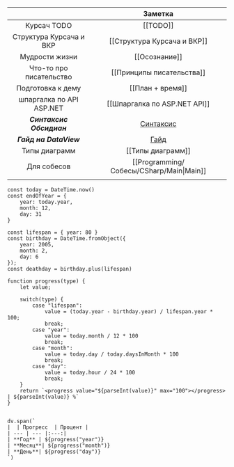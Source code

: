 
|                          |                                       Заметка                                        |
| :----------------------: | :----------------------------------------------------------------------------------: |
|       Курсач TODO        |                                       [[TODO]]                                       |
| Структура Курсача и ВКР  |                             [[Структура Курсача и ВКР]]                              |
|      Мудрости жизни      |                                    [[Осознание]]                                     |
| Что-то про писательство  |                              [[Принципы писательства]]                               |
|    Подготовка к дему     |                                   [[План + время]]                                   |
| шпаргалка по API ASP.NET |                             [[Шпаргалка по ASP.NET API]]                             |
| ***Синтаксис Обсидиан*** | [Синтаксис](https://help.obsidian.md/Editing+and+formatting/Basic+formatting+syntax) |
|  ***Гайд на DataView***  |  [Гайд](https://blacksmithgu.github.io/obsidian-dataview/annotation/add-metadata/)   |
|      Типы диаграмм       |                                  [[Типы диаграмм]]                                   |
|       Для собесов        |                          [[Programming/Собесы/CSharp/Main\|Main]]                           |
|                          |                                                                                      |


```dataviewjs
const today = DateTime.now()
const endOfYear = {
    year: today.year,
    month: 12,
    day: 31
}

const lifespan = { year: 80 } 
const birthday = DateTime.fromObject({
    year: 2005,
    month: 2,
    day: 6
});
const deathday = birthday.plus(lifespan)

function progress(type) {
    let value;
    
    switch(type) {
        case "lifespan": 
            value = (today.year - birthday.year) / lifespan.year * 100;
            break;
        case "year":
            value = today.month / 12 * 100
            break;
        case "month":
            value = today.day / today.daysInMonth * 100
            break;
        case "day":
            value = today.hour / 24 * 100
            break;
    }
    return `<progress value="${parseInt(value)}" max="100"></progress> | ${parseInt(value)} %`
}


dv.span(`
|  | Прогресс  | Процент |
| --- | --- |:---:|
| **Год** | ${progress("year")}
| **Месяц**| ${progress("month")}
| **День**| ${progress("day")}
`)
```


